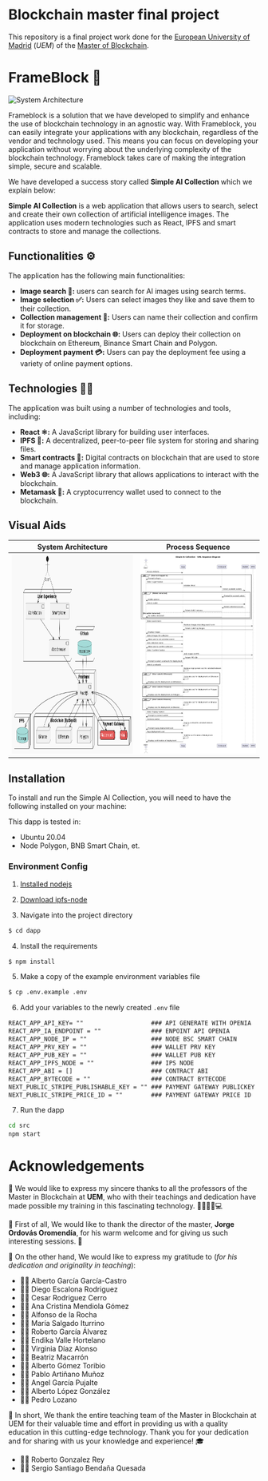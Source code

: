 # Blockchain master final project

This repository is a final project work done for the [European University of Madrid](https://universidadeuropea.com/) (_UEM_) of the [Master of Blockchain](https://estudiar.universidadeuropea.com/master-en-blockchain/?utm_source=google&utm_medium=paidsearch&utm_campaign={campaign.name}&utm_term=master%20en%20blockchain&utm_content=always_on&uecrm=7011v0000016zJoAAI).

# FrameBlock :rocket:

<img src="doc/FRAMEBLOCK_240.gif" alt="System Architecture" width="500" height="700"/>

Frameblock is a solution that we have developed to simplify and enhance the use of blockchain technology in an agnostic way. With Frameblock, you can easily integrate your applications with any blockchain, regardless of the vendor and technology used. This means you can focus on developing your application without worrying about the underlying complexity of the blockchain technology. Frameblock takes care of making the integration simple, secure and scalable.

We have developed a success story called __Simple AI Collection__ which we explain below:

 __Simple AI Collection__ is a web application that allows users to search, select and create their own collection of artificial intelligence images. The application uses modern technologies such as React, IPFS and smart contracts to store and manage the collections.

## Functionalities :gear:

The application has the following main functionalities:

* **Image search :mag_right::** users can search for AI images using search terms.
* **Image selection :white_check_mark::** Users can select images they like and save them to their collection.
* **Collection management :file_folder::** Users can name their collection and confirm it for storage.
* **Deployment on blockchain :globe_with_meridians::** Users can deploy their collection on blockchain on Ethereum, Binance Smart Chain and Polygon.
* **Deployment payment :credit_card::** Users can pay the deployment fee using a variety of online payment options.

## Technologies 🧑‍💻

The application was built using a number of technologies and tools, including:

* **React :atom_symbol::** A JavaScript library for building user interfaces.
* **IPFS :file_folder::** A decentralized, peer-to-peer file system for storing and sharing files.
* **Smart contracts :ledger::** Digital contracts on blockchain that are used to store and manage application information.
* **Web3 :globe_with_meridians::** A JavaScript library that allows applications to interact with the blockchain.
* **Metamask :key::** A cryptocurrency wallet used to connect to the blockchain.


## Visual Aids

|System Architecture | Process Sequence | 
|--------------------|------------------|
|<img src="doc/system.png" alt="System Architecture" width="500" height="400"/> | <img src="doc/secuenceuml.png" alt="Process Sequence" width="500" height="400"/> | 


## Installation

To install and run the Simple AI Collection, you will need to have the following installed on your machine:

This dapp is tested in:
- Ubuntu 20.04
- Node Polygon, BNB Smart Chain, et.

### Environment Config

1. [Installed nodejs](doc/nodejs.md)

2. [Download ipfs-node](doc/ipfs.md)

3. Navigate into the project directory

```bash
$ cd dapp
```

4. Install the requirements

```bash
$ npm install
```

5. Make a copy of the example environment variables file

```bash
$ cp .env.example .env
```

6. Add your variables to the newly created `.env` file

```
REACT_APP_API_KEY= ""                   ### API GENERATE WITH OPENIA
REACT_APP_IA_ENDPOINT = ""              ### ENPOINT API OPENIA
REACT_APP_NODE_IP = ""                  ### NODE BSC SMART CHAIN
REACT_APP_PRV_KEY = ""                  ### WALLET PRV KEY
REACT_APP_PUB_KEY = ""                  ### WALLET PUB KEY
REACT_APP_IPFS_NODE = ""                ### IPS NODE
REACT_APP_ABI = []                      ### CONTRACT ABI
REACT_APP_BYTECODE = ""                 ### CONTRACT BYTECODE
NEXT_PUBLIC_STRIPE_PUBLISHABLE_KEY = "" ### PAYMENT GATEWAY PUBLICKEY
NEXT_PUBLIC_STRIPE_PRICE_ID = ""        ### PAYMENT GATEWAY PRICE ID
```

7. Run the dapp

```bash
cd src
npm start
```

# Acknowledgements

🙌 We would like to express my sincere thanks to all the professors of the Master in Blockchain at **UEM**, who with their teachings and dedication have made possible my training in this fascinating technology. 👨‍🏫👩‍🏫💻

👏 First of all, We would like to thank the director of the master, **Jorge Ordovás Oromendía**, for his warm welcome and for giving us such interesting sessions. 🙏

💯 On the other hand, We would like to express my gratitude to (_for his dedication and originality in teaching_):

* 👨‍🏫 Alberto García García-Castro
* 👨‍🏫 Diego Escalona Rodriguez
* 👨‍🏫 Cesar Rodriguez Cerro
* 👩‍🏫 Ana Cristina Mendiola Gómez
* 👨‍🏫 Alfonso de la Rocha
* 👩‍🏫 María Salgado Iturrino
* 👨‍🏫 Roberto García Álvarez
* 👨‍🏫 Endika Valle Hortelano
* 👩‍🏫 Virginia Díaz Alonso
* 👩‍🏫 Beatriz Macarrón
* 👨‍🏫 Alberto Gómez Toribio
* 👨‍🏫 Pablo Artiñano Muñoz
* 👨‍🏫 Angel García Pujalte
* 👨‍🏫 Alberto López González
* 👨‍🏫 Pedro Lozano

🚀 In short, We thank the entire teaching team of the Master in Blockchain at UEM for their valuable time and effort in providing us with a quality education in this cutting-edge technology. Thank you for your dedication and for sharing with us your knowledge and experience! 🎓

* 👨‍🎓 Roberto Gonzalez Rey
* 👨‍🎓 Sergio Santiago Bendaña Quesada
